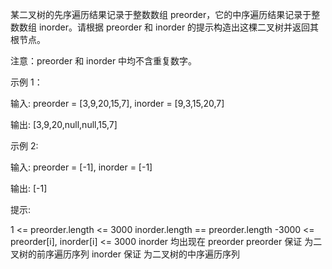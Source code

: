 某二叉树的先序遍历结果记录于整数数组 preorder，它的中序遍历结果记录于整数数组 inorder。请根据 preorder 和 inorder 的提示构造出这棵二叉树并返回其根节点。

 

注意：preorder 和 inorder 中均不含重复数字。

 

示例 1：



输入: preorder = [3,9,20,15,7], inorder = [9,3,15,20,7]

输出: [3,9,20,null,null,15,7]
 

示例 2:

输入: preorder = [-1], inorder = [-1]

输出: [-1]
 

提示:

1 <= preorder.length <= 3000
inorder.length == preorder.length
-3000 <= preorder[i], inorder[i] <= 3000
inorder 均出现在 preorder
preorder 保证 为二叉树的前序遍历序列
inorder 保证 为二叉树的中序遍历序列
